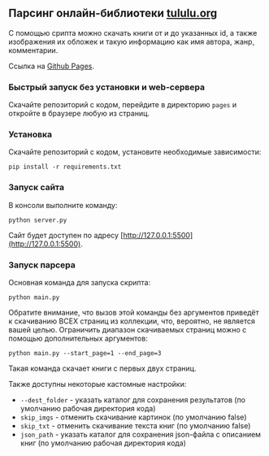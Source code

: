 ## Парсинг онлайн-библиотеки [tululu.org](https://tululu.org)
С помощью срипта можно скачать книги от и до указанных id, а также изображения их обложек и такую информацию как имя автора, жанр, комментарии.

Ссылка на [Github Pages](https://iterekhov98.github.io).

### Быстрый запуск без установки и web-сервера
Скачайте репозиторий с кодом, перейдите в директорию `pages` и откройте в браузере любую из страниц.  

### Установка
Скачайте репозиторий с кодом, установите необходимые зависимости:
```
pip install -r requirements.txt
```
### Запуск сайта
В консоли выполните команду:
```
python server.py
```
Сайт будет доступен по адресу [http://127.0.0.1:5500](http://127.0.0.1:5500).

### Запуск парсера
Основная команда для запуска скрипта:
```
python main.py 
```
Обратите внимание, что вызов этой команды без аргументов приведёт к скачиванию ВСЕХ страниц из коллекции, что, вероятно, не является вашей целью. Ограничить диапазон скачиваемых страниц можно с помощью дополнительных аргументов:
```
python main.py --start_page=1 --end_page=3
```

Такая команда скачает книги с первых двух страниц.

Также доступны некоторые кастомные настройки:
- `--dest_folder` - указать каталог для сохранения результатов (по умолчанию рабочая директория кода)
- `skip_imgs` - отменить скачивание картинок (по умолчанию false)
- `skip_txt` - отменить скачивание текста книг (по умолчанию false)
- `json_path` - указать каталог для сохранения json-файла с описанием книг (по умолчанию рабочая директория кода)
